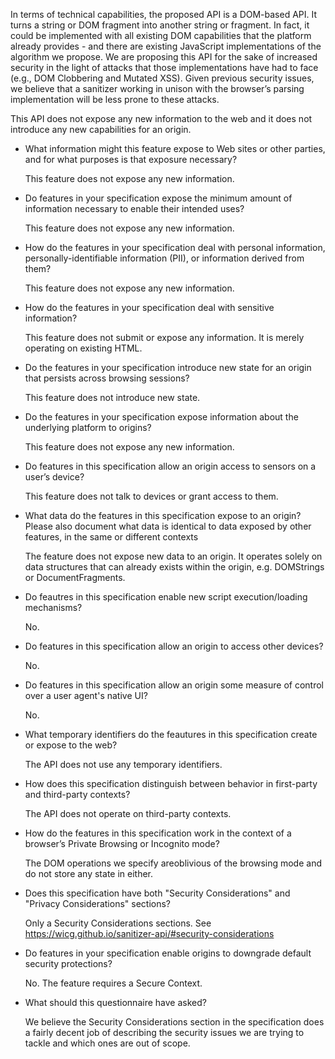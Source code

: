 In terms of technical capabilities, the proposed API is a DOM-based API.
It turns a string or DOM fragment into another string or fragment.
In fact, it could be implemented with all existing DOM capabilities that the
platform already provides - and there are existing JavaScript implementations of
the algorithm we propose. We are proposing this API for the sake of increased
security in the light of attacks that those implementations have had to face
(e.g., DOM Clobbering and Mutated XSS). Given previous security issues, we
believe that a sanitizer working in unison with the browser’s parsing
implementation will be less prone to these attacks.

This API does not expose any new information to the web and it does not
introduce any new capabilities for an origin.


* What information might this feature expose to Web sites or other parties, and
  for what purposes is that exposure necessary?

  This feature does not expose any new information.

* Do features in your specification expose the minimum amount of information
  necessary to enable their intended uses?

  This feature does not expose any new information.

* How do the features in your specification deal with personal information,
  personally-identifiable information (PII), or information derived from them?

  This feature does not expose any new information.

* How do the features in your specification deal with sensitive information?

  This feature does not submit or expose any information. It is merely operating
  on existing HTML.

* Do the features in your specification introduce new state for an origin that
  persists across browsing sessions?

  This feature does not introduce new state.

* Do the features in your specification expose information about the underlying
  platform to origins?

  This feature does not expose any new information.

* Do features in this specification allow an origin access to sensors on a
  user’s device?

  This feature does not talk to devices or grant access to them.

* What data do the features in this specification expose to an origin? Please
  also document what data is identical to data exposed by other features, in the
  same or different contexts

  The feature does not expose new data to an origin.
  It operates solely on data structures that can already exists within the
  origin, e.g. DOMStrings or DocumentFragments.

* Do feautres in this specification enable new script execution/loading
  mechanisms?

  No.

* Do features in this specification allow an origin to access other devices?

  No.

* Do features in this specification allow an origin some measure of control over
  a user agent's native UI?

  No.

* What temporary identifiers do the feautures in this specification create or
  expose to the web?

  The API does not use any temporary identifiers.

* How does this specification distinguish between behavior in first-party and
  third-party contexts?

  The API does not operate on third-party contexts.

* How do the features in this specification work in the context of a browser’s
  Private Browsing or Incognito mode?

  The DOM operations we specify areoblivious of the browsing mode and do not
  store any state in either.

* Does this specification have both "Security Considerations" and "Privacy
  Considerations" sections?

  Only a Security Considerations sections. See
  https://wicg.github.io/sanitizer-api/#security-considerations

* Do features in your specification enable origins to downgrade default security
  protections?

  No. The feature requires a Secure Context.

* What should this questionnaire have asked?

  We believe the Security Considerations section in the specification does a
  fairly decent job of describing the security issues we are trying to tackle and which ones are out of scope.
